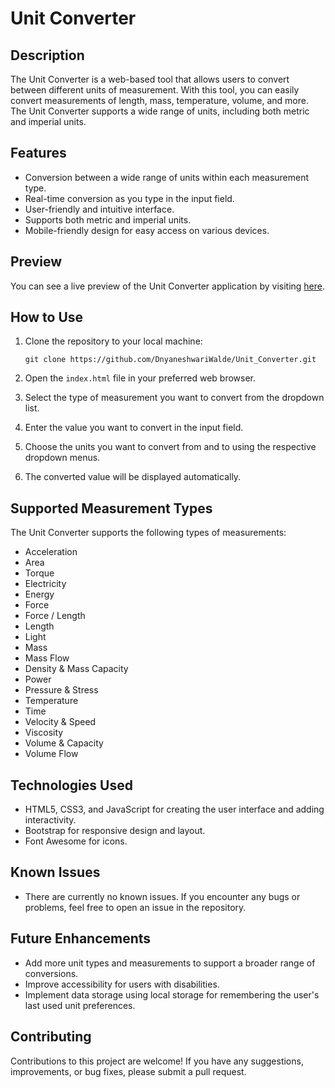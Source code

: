 # Unit Converter

## Description

The Unit Converter is a web-based tool that allows users to convert between different units of measurement. With this tool, you can easily convert measurements of length, mass, temperature, volume, and more. The Unit Converter supports a wide range of units, including both metric and imperial units.

## Features

- Conversion between a wide range of units within each measurement type.
- Real-time conversion as you type in the input field.
- User-friendly and intuitive interface.
- Supports both metric and imperial units.
- Mobile-friendly design for easy access on various devices.

## Preview

You can see a live preview of the Unit Converter application by visiting [here](https://dnyaneshwariwalde.github.io/Unit_Converter/).

## How to Use

1. Clone the repository to your local machine:

   ```
   git clone https://github.com/DnyaneshwariWalde/Unit_Converter.git
   
   ```

2. Open the `index.html` file in your preferred web browser.

3. Select the type of measurement you want to convert from the dropdown list.

4. Enter the value you want to convert in the input field.

5. Choose the units you want to convert from and to using the respective dropdown menus.

6. The converted value will be displayed automatically.

## Supported Measurement Types

The Unit Converter supports the following types of measurements:

- Acceleration
- Area
- Torque
- Electricity
- Energy
- Force
- Force / Length
- Length
- Light
- Mass
- Mass Flow
- Density & Mass Capacity
- Power
- Pressure & Stress
- Temperature
- Time
- Velocity & Speed
- Viscosity
- Volume & Capacity
- Volume Flow

## Technologies Used

- HTML5, CSS3, and JavaScript for creating the user interface and adding interactivity.
- Bootstrap for responsive design and layout.
- Font Awesome for icons.

## Known Issues

- There are currently no known issues. If you encounter any bugs or problems, feel free to open an issue in the repository.

## Future Enhancements

- Add more unit types and measurements to support a broader range of conversions.
- Improve accessibility for users with disabilities.
- Implement data storage using local storage for remembering the user's last used unit preferences.

## Contributing

Contributions to this project are welcome! If you have any suggestions, improvements, or bug fixes, please submit a pull request.
